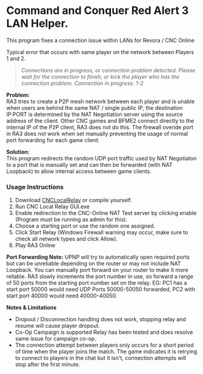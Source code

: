 # Command and Conquer Red Alert 3 LAN Helper.

This program fixes a connection issue within LANs for Revora / CNC Online

Typical error that occurs with same player on the network between Players 1 and 2.
>*Connections are in progress, or connection problem detected. Please wait for the connection to finish, or kick the player who has the connection problem.
Connection in progress: 1-2*


**Problem:**\
RA3 tries to create a P2P mesh network between each player and is unable when users 
are behind the same NAT / single public IP, the destination IP:PORT is determined by the NAT Negotiation server using the source address of the client. Other CNC games and BFME2 connect directly to the internal IP of the P2P client, RA3 does not do this.
The firewall overide port in RA3 does not work when set manually preventing the usage of normal port forwarding for each game client.

**Solution:**\
This program redirects the random UDP port traffic used by NAT Negotiaton to a port that is manually set and can then be forwarded (with NAT Loopback) to allow internal access between game clients.


### Usage Instructions
1. Download [CNCLocalRelay](https://github.com/mrhteriyaki/RA3LANHelper/releases/download/untagged-b31feadf2762b6db4dd2/CNCLocalRelay.zip) or compile yourself.
2. Run CNC Local Relay GUI.exe
3. Enable redirection to the CNC-Online NAT Test server by clicking enable (Program must be running as admin for this).
4. Choose a starting port or use the random one assigned.
5. Click Start Relay (Windows Firewall warning may occur, make sure to check all network types and click Allow).
6. Play RA3 Online
 

**Port Forwarding Note:**
UPNP will try to automatically open required ports but can be unreliable depending on the router or may not include NAT Loopback.
You can manually port forward on your router to make it more reliable.
RA3 slowly increments the port number in use, so forward a range of 50 ports from the starting port number set on the relay.
EG: PC1 has a start port 50000 would need UDP Ports 50000-50050 forwarded, PC2 with start port 40000 would need 40000-40050.

**Notes & Limitations**
- Dropout / Disconnection handling does not work, stopping relay and resume will cause player dropout.
- Co-Op Campaign is supported Relay has been tested and does resolve same issue for campaign co-op.
- The connection attempt between players only occurs for a short period of time when the player joins the match. The game indicates it is retrying to connect to players in the chat but it isn't, connection attempts will stop after the first minute.


